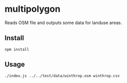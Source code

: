 # multipolygon

Reads OSM file and outputs some data for landuse areas.

## Install

    npm install

## Usage

    ./index.js ../../test/data/winthrop.osm winthrop.csv

